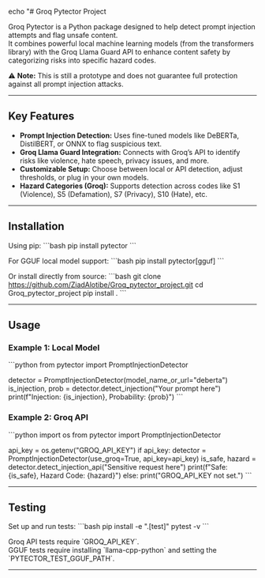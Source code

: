 echo "# Groq Pytector Project

Groq Pytector is a Python package designed to help detect prompt injection attempts and flag unsafe content.  
It combines powerful local machine learning models (from the transformers library) with the Groq Llama Guard API to enhance content safety by categorizing risks into specific hazard codes.

⚠ **Note:** This is still a prototype and does not guarantee full protection against all prompt injection attacks.

---

## Key Features

- **Prompt Injection Detection:** Uses fine-tuned models like DeBERTa, DistilBERT, or ONNX to flag suspicious text.
- **Groq Llama Guard Integration:** Connects with Groq’s API to identify risks like violence, hate speech, privacy issues, and more.
- **Customizable Setup:** Choose between local or API detection, adjust thresholds, or plug in your own models.
- **Hazard Categories (Groq):** Supports detection across codes like S1 (Violence), S5 (Defamation), S7 (Privacy), S10 (Hate), etc.

---

## Installation

Using pip:
\`\`\`bash
pip install pytector
\`\`\`

For GGUF local model support:
\`\`\`bash
pip install pytector[gguf]
\`\`\`

Or install directly from source:
\`\`\`bash
git clone https://github.com/ZiadAlotibe/Groq_pytector_project.git
cd Groq_pytector_project
pip install .
\`\`\`

---

## Usage

### Example 1: Local Model
\`\`\`python
from pytector import PromptInjectionDetector

detector = PromptInjectionDetector(model_name_or_url=\"deberta\")
is_injection, prob = detector.detect_injection(\"Your prompt here\")
print(f\"Injection: {is_injection}, Probability: {prob}\")
\`\`\`

### Example 2: Groq API
\`\`\`python
import os
from pytector import PromptInjectionDetector

api_key = os.getenv(\"GROQ_API_KEY\")
if api_key:
    detector = PromptInjectionDetector(use_groq=True, api_key=api_key)
    is_safe, hazard = detector.detect_injection_api(\"Sensitive request here\")
    print(f\"Safe: {is_safe}, Hazard Code: {hazard}\")
else:
    print(\"GROQ_API_KEY not set.\")
\`\`\`

---

## Testing

Set up and run tests:
\`\`\`bash
pip install -e \".[test]\"
pytest -v
\`\`\`

Groq API tests require \`GROQ_API_KEY\`.  
GGUF tests require installing \`llama-cpp-python\` and setting the \`PYTECTOR_TEST_GGUF_PATH\`.

---


